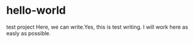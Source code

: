 # hello-world
test project
Here, we can write.Yes, this is test writing.
I will work here as easly as possible.
